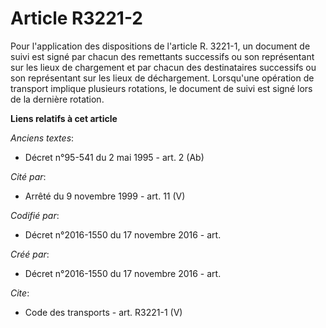 # Article R3221-2

Pour l'application des dispositions de l'article R. 3221-1, un document de suivi est signé par chacun des remettants
successifs ou son représentant sur les lieux de chargement et par chacun des destinataires successifs ou son représentant sur
les lieux de déchargement. Lorsqu'une opération de transport implique plusieurs rotations, le document de suivi est signé
lors de la dernière rotation.

**Liens relatifs à cet article**

_Anciens textes_:

  - Décret n°95-541 du 2 mai 1995 - art. 2 (Ab)

_Cité par_:

  - Arrêté du 9 novembre 1999 - art. 11 (V)

_Codifié par_:

  - Décret n°2016-1550 du 17 novembre 2016 - art.

_Créé par_:

  - Décret n°2016-1550 du 17 novembre 2016 - art.

_Cite_:

  - Code des transports - art. R3221-1 (V)
